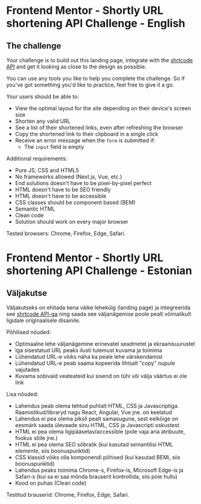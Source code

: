 # Frontend Mentor - Shortly URL shortening API Challenge - English
## The challenge

Your challenge is to build out this landing page, integrate with the [shrtcode API](https://app.shrtco.de/) and get it looking as close to the design as possible.

You can use any tools you like to help you complete the challenge. So if you've got something you'd like to practice, feel free to give it a go.

Your users should be able to:

- View the optimal layout for the site depending on their device's screen size
- Shorten any valid URL
- See a list of their shortened links, even after refreshing the browser
- Copy the shortened link to their clipboard in a single click
- Receive an error message when the `form` is submitted if:
  - The `input` field is empty

Additional requirements:

- Pure JS, CSS and HTML5
- No frameworks allowed (Next.js, Vue, etc.)
- End solutions doesn't have to be pixel-by-pixel perfect
- HTML doesn't have to be SEO friendly
- HTML doesn't have to be accessible
- CSS classes should be component based (BEM)
- Semantic HTML
- Clean code
- Solution should work on every major browser

Tested browsers: Chrome, Firefox, Edge, Safari.
# Frontend Mentor - Shortly URL shortening API Challenge - Estonian
## Väljakutse

Väljakutseks on ehitada kena väike lehekülg (landing page) ja integreerida see [shrtcode API-ga](https://app.shrtco.de/) ning saada see väljanägemise poole pealt võimalikult ligidale originaalsele disainile.

Põhilised nõuded:

- Optimaalne lehe väljanägemine erinevatel seadmetel ja ekraanisuurustel
- Iga sisestatud URL peaks ilusti tulemust kuvama ja toimima
- Lühendatud URL-e võiks näha ka peale lehe värskendamist
- Lühendatud URL-e peab saama kopeerida lihtsalt "copy" nupule vajutades
- Kuvama sobivaid veateateid kui sisend on tühi või välja väärtus ei ole link

Lisa nõuded:

- Lahendus peab olema tehtud puhtalt HTML, CSS ja Javascriptiga. Raamistikud/libraryd nagu React, Angular, Vue jne. on keelatud 
- Lahendus ei pea olema piksli pealt samasugune, sest eelkõige on eesmärk saada ülevaade sinu HTML, CSS ja Javascripti oskustest 
- HTML ei pea olema ligipääsetav/accessible (pole vaja aria atribuute, fookus stiile jne.) 
- HTML ei pea olema SEO sõbralik (kui kasutad semantilisi HTML elemente, siis boonuspunktid) 
- CSS klassid võiks olla komponendi põhised (kui kasutad BEMi, siis boonuspunktid) 
- Lahendus peaks toimima Chrome-s, Firefox-is, Microsoft Edge-is ja Safari-s (kui sa ei saa mõnda brauserit kontrollida, siis pole hullu) 
- Kood on puhas (Clean code) 

Testitud brauserid: Chrome, Firefox, Edge, Safari.